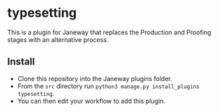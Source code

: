 # typesetting
This is a plugin for Janeway that replaces the Production and Proofing stages with an alternative process.

## Install
- Clone this repository into the Janeway plugins folder.
- From the `src` directory run `python3 manage.py install_plugins typesetting`.
- You can then edit your workflow to add this plugin.